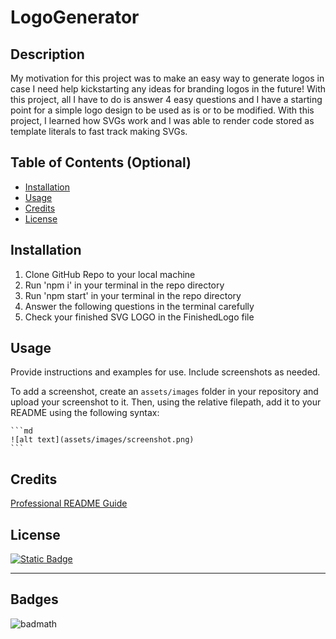 # LogoGenerator

## Description

My motivation for this project was to make an easy way to generate logos in case I need help kickstarting any ideas for branding logos in the future!
With this project, all I have to do is answer 4 easy questions and I have a starting point for a simple logo design to be used as is or to be modified.
With this project, I learned how SVGs work and I was able to render code stored as template literals to fast track making SVGs.

## Table of Contents (Optional)

- [Installation](#installation)
- [Usage](#usage)
- [Credits](#credits)
- [License](#license)

## Installation

1. Clone GitHub Repo to your local machine
2. Run 'npm i' in your terminal in the repo directory
3. Run 'npm start' in your terminal in the repo directory
4. Answer the following questions in the terminal carefully
5. Check your finished SVG LOGO in the FinishedLogo file

## Usage

Provide instructions and examples for use. Include screenshots as needed.

To add a screenshot, create an `assets/images` folder in your repository and upload your screenshot to it. Then, using the relative filepath, add it to your README using the following syntax:

    ```md
    ![alt text](assets/images/screenshot.png)
    ```

## Credits

[Professional README Guide](https://coding-boot-camp.github.io/full-stack/github/professional-readme-guide)

## License

[![Static Badge](https://img.shields.io/badge/Liscense-MIT-blue)](https://choosealicense.com/licenses/mit/)

---

## Badges

![badmath](https://img.shields.io/github/languages/top/lernantino/badmath)
